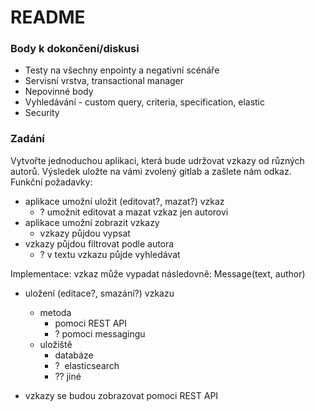 # README

### Body k dokončení/diskusi

* Testy na všechny enpointy a negativní scénáře
* Servisní vrstva, transactional manager
* Nepovinné body
* Vyhledávání - custom query, criteria, specification, elastic
* Security 


### Zadání

Vytvořte jednoduchou aplikaci, která bude udržovat vzkazy od různých autorů. Výsledek uložte na
vámi zvolený gitlab a zašlete nám odkaz.
Funkční požadavky:
* aplikace umožní uložit (editovat?, mazat?) vzkaz
  * ? umožnit editovat a mazat vzkaz jen autorovi
* aplikace umožní zobrazit vzkazy
  * vzkazy půjdou vypsat
* vzkazy půjdou filtrovat podle autora
  * ? v textu vzkazu půjde vyhledávat

Implementace:
vzkaz může vypadat následovně: Message(text, author)
* uložení (editace?, smazání?) vzkazu
  * metoda
    * pomoci REST API
    * ? pomoci messagingu
  * uložiště
    * databáze
    * ?  elasticsearch
    * ?? jiné

* vzkazy se budou zobrazovat pomoci REST API